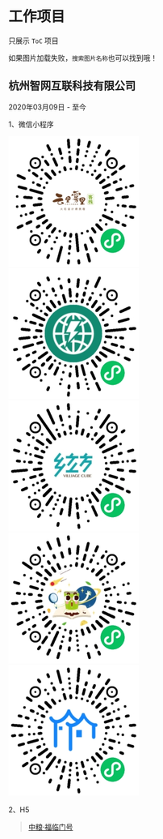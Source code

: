 # 工作项目
只展示 `ToC` 项目

如果图片加载失败，`搜索图片名称`也可以找到哦！

## 杭州智网互联科技有限公司
2020年03月09日 - 至今

1、微信小程序

![云里雾里民宿](/image/c.jpg)
![智网工程](/image/d.jpg)
![大下姜乡立方](/image/e.jpg)
![好奇魔方](/image/f.jpg)
![智慧大下姜](/image/g.jpg)

2、H5

> [中粮·福临门号](https://hos.smartbit.top/h5/DAMI/)
